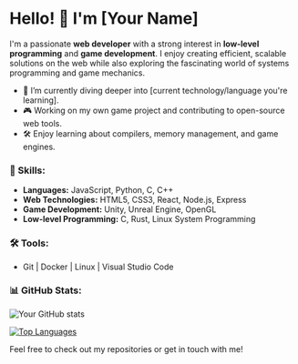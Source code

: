 # Hello! 👋 I'm [Your Name]

I'm a passionate **web developer** with a strong interest in **low-level programming** and **game development**. I enjoy creating efficient, scalable solutions on the web while also exploring the fascinating world of systems programming and game mechanics.

- 🌱 I’m currently diving deeper into [current technology/language you're learning].
- 🎮 Working on my own game project and contributing to open-source web tools.
- 🛠️ Enjoy learning about compilers, memory management, and game engines.

### 🚀 Skills:
- **Languages:** JavaScript, Python, C, C++
- **Web Technologies:** HTML5, CSS3, React, Node.js, Express
- **Game Development:** Unity, Unreal Engine, OpenGL
- **Low-level Programming:** C, Rust, Linux System Programming

### 🛠 Tools:
- Git | Docker | Linux | Visual Studio Code

### 📊 GitHub Stats:
![Your GitHub stats](https://github-readme-stats.vercel.app/api?username=yourusername&show_icons=true&theme=radical)

[![Top Languages](https://github-readme-stats.vercel.app/api/top-langs/?username=yourusername&layout=compact&theme=radical)](https://github.com/anuraghazra/github-readme-stats)

Feel free to check out my repositories or get in touch with me!
